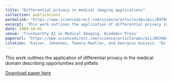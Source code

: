 ```yaml
---
title: "Differential privacy in medical imaging applications"
collection: publications
permalink: "https://www.sciencedirect.com/science/article/abs/pii/B9780443237614000328"
excerpt: 'This work outlines the application of differential privacy in the medical domain describing opportunities and pitfalls'
date: 2009-10-01
venue: 'Trustworthy AI in Medical Imaging. Academic Press'
paperurl: 'https://www.sciencedirect.com/science/article/abs/pii/B9780443237614000328'
citation: 'Kaiser, Johannes, Tamara Mueller, and Georgios Kaissis. "Differential privacy in medical imaging applications." Trustworthy AI in Medical Imaging. Academic Press, 2025. 411-424.'
---
```

This work outlines the application of differential privacy in the medical domain describing opportunities and pitfalls

[Download paper here](https://www.sciencedirect.com/science/article/abs/pii/B9780443237614000328)